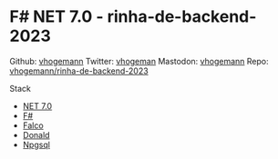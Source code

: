 # F# NET 7.0 - rinha-de-backend-2023

Github: [vhogemann](https://github.com/vhogemann)
Twitter: [vhogeman](https://twitter.com/vhogemann)
Mastodon: [vhogemann](https://mastodon.sdf.org/@vhogemann)
Repo: [vhogemann/rinha-de-backend-2023](https://github.com/vhogemann/rinha-de-backend-2023)

Stack
- [NET 7.0](https://dotnet.microsoft.com/)
- [F#](https://fsharp.org/)
- [Falco](https://www.falcoframework.com/)
- [Donald](https://github.com/pimbrouwers/Donald)
- [Npgsql](https://www.npgsql.org/)